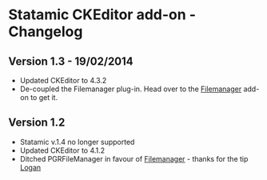 Statamic CKEditor add-on - Changelog
====================

## Version 1.3 - 19/02/2014
* Updated CKEditor to 4.3.2
* De-coupled the Filemanager plug-in. Head over to the [Filemanager](https://github.com/katrinkerber/statamic-filemanager) add-on to get it.

## Version 1.2
* Statamic v.1.4 no longer supported
* Updated CKEditor to 4.1.2
* Ditched PGRFileManager in favour of [Filemanager](https://github.com/simogeo/Filemanager) - thanks for the tip [Logan](https://twitter.com/LoganGreer)
